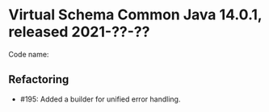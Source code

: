 # Virtual Schema Common Java 14.0.1, released 2021-??-??

Code name: 

## Refactoring

* #195: Added a builder for unified error handling.